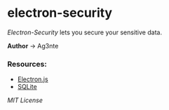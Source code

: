 # **electron-security**

*Electron-Security* lets you secure your sensitive data.

**Author** -> Ag3nte

### **Resources:**

* [Electron.js](https://www.electronjs.org/)
* [SQLite](https://www.sqlite.org/)

*MIT License*


